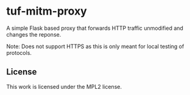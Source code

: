 # tuf-mitm-proxy

A simple Flask based proxy that forwards HTTP traffic unmodified and changes the reponse.

Note: Does not support HTTPS as this is only meant for local testing of protocols.

## License

This work is licensed under the MPL2 license.
